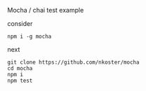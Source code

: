 
Mocha / chai test example

consider
```
npm i -g mocha
```
next
```
git clone https://github.com/nkoster/mocha
cd mocha
npm i
npm test
```
